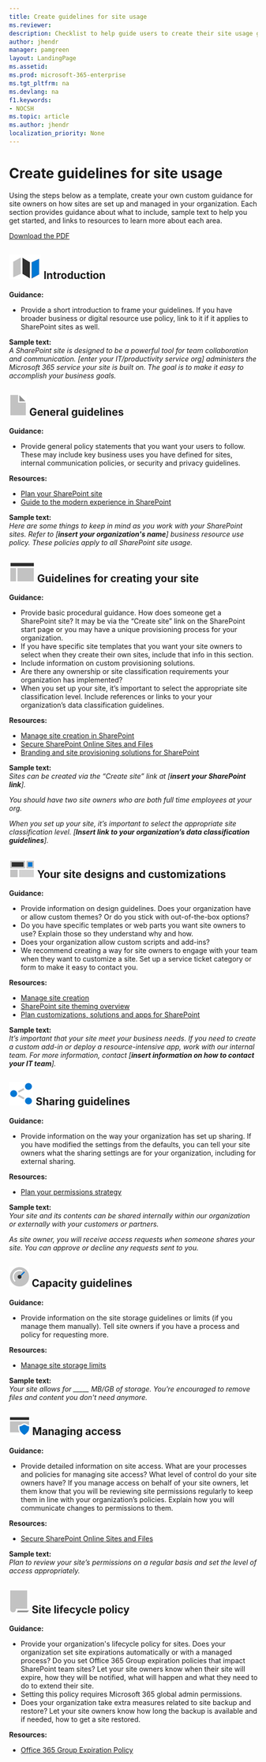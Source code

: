 ```yaml
---
title: Create guidelines for site usage
ms.reviewer: 
description: Checklist to help guide users to create their site usage guidance.
author: jhendr
manager: pamgreen
layout: LandingPage
ms.assetid: 
ms.prod: microsoft-365-enterprise
ms.tgt_pltfrm: na
ms.devlang: na
f1.keywords:
- NOCSH
ms.topic: article
ms.author: jhendr
localization_priority: None 
---
```


# Create guidelines for site usage

Using the steps below as a template, create your own custom guidance for site owners on how sites are set up and managed in your organization. Each section provides guidance about what to include, sample text to help you get started, and links to resources to learn more about each area.

[Download the PDF](https://github.com/MicrosoftDocs/OfficeDocs-SharePoint/raw/live/SharePoint/SharePointOnline/spodownloads/Sites-Usage-Guidelines-template.pdf)


## ![Alt image text](media/map.png "A map") Introduction
**Guidance:**</br>
- Provide a short introduction to frame your guidelines. If you have broader business or digital resource use policy, link to it if it applies to SharePoint sites as well.

**Sample text:**</br>
*A SharePoint site is designed to be a powerful tool for team collaboration and communication. [enter your IT/productivity service org] administers the Microsoft 365 service your site is built on. The goal is to make it easy to accomplish your business goals.*</br>


 
## ![Alt image text](media/document.png "Guidelines") General guidelines
**Guidance:**</br> 
- Provide general policy statements that you want your users to follow. These may include key business uses you have defined for sites, internal communication policies, or security and privacy guidelines.

**Resources:**</br>
- [Plan your SharePoint site](https://support.office.com/article/35d9adfe-d5cc-462f-a63a-bae7f2529182)
- [Guide to the modern experience in SharePoint](guide-to-sharepoint-modern-experience.md)

**Sample text:**</br>
*Here are some things to keep in mind as you work with your SharePoint sites. Refer to [**insert your organization's name**] business resource use policy. These policies apply to all SharePoint site usage.*

 
## ![Alt image text](media/subsite.png "Site")  Guidelines for creating your site

**Guidance:**</br>
- Provide basic procedural guidance. How does someone get a SharePoint site? It may be via the “Create site” link on the SharePoint start page or you may have a unique provisioning process for your organization.  
- If you have specific site templates that you want your site owners to select when they create their own sites, include that info in this section.</br>
- Include information on custom provisioning solutions.</br>
- Are there any ownership or site classification requirements your organization has implemented? </br>
- When you set up your site, it’s important to select the appropriate site classification level. Include references or links to your your organization’s data classification guidelines.</br>

**Resources:**</br>
- [Manage site creation in SharePoint](manage-site-creation.md)
- [Secure SharePoint Online Sites and Files](/office365/securitycompliance/secure-sharepoint-online-sites-and-files)
- [Branding and site provisioning solutions for SharePoint](/sharepoint/dev/solution-guidance/branding-and-site-provisioning-solutions-for-sharepoint)

**Sample text:**</br>
*Sites can be created via the “Create site” link at [**insert your SharePoint link**].* 

*You should have two site owners who are both full time employees at your org.*

*When you set up your site, it’s important to select the appropriate site classification level. [**Insert link to your organization’s data classification guidelines**].*

 
## ![Alt image text](media/navigation.png "Site design")  Your site designs and customizations

**Guidance:**</br>
- Provide information on design guidelines. Does your organization have or allow custom themes? Or do you stick with out-of-the-box options?
- Do you have specific templates or web parts you want site owners to use? Explain those so they understand why and how. 
- Does your organization allow custom scripts and add-ins?
- We recommend creating a way for site owners to engage with your team when they want to customize a site. Set up a service ticket category or form to make it easy to contact you. 

**Resources:**</br>
- [Manage site creation](manage-site-creation.md)
- [SharePoint site theming overview](/sharepoint/dev/declarative-customization/site-theming/sharepoint-site-theming-overview)
- [Plan customizations, solutions and apps for SharePoint](extend-and-develop.md)


**Sample text:**</br>
*It’s important that your site meet your business needs. If you need to create a custom add-in or deploy a resource-intensive app, work with our internal team. For more information, contact [**insert information on how to contact your IT team**].*

 
## ![Alt image text](media/sharing.png "Sharing") Sharing guidelines

**Guidance:**</br>
- Provide information on the way your organization has set up sharing. If you have modified the settings from the defaults, you can tell your site owners what the sharing settings are for your organization, including for external sharing. 

**Resources:** </br>
- [Plan your permissions strategy](plan-your-permissions-strategy.md)


**Sample text:** </br>
*Your site and its contents can be shared internally within our organization or externally with your customers or partners.* 

*As site owner, you will receive access requests when someone shares your site. You can approve or decline any requests sent to you.*

 
## ![Alt image text](media/capacity.png "Capacity")  Capacity guidelines 

**Guidance:** </br>
- Provide information on the site storage guidelines or limits (if you manage them manually). Tell site owners if you have a process and policy for requesting more.

**Resources:**</br>
- [Manage site storage limits](manage-site-collection-storage-limits.md)

**Sample text:** </br>
*Your site allows for _____ MB/GB of storage. You’re encouraged to remove files and content you don't need anymore.*

 
## ![Alt image text](media/secure.png "Access")   Managing access

**Guidance:**</br>
- Provide detailed information on site access. What are your processes and policies for managing site access? What level of control do your site owners have? If you manage access on behalf of your site owners, let them know that you will be reviewing site permissions regularly to keep them in line with your organization’s policies. Explain how you will communicate changes to permissions to them.

**Resources:** </br>
- [Secure SharePoint Online Sites and Files](/office365/securitycompliance/secure-sharepoint-online-sites-and-files)

**Sample text:** </br>
*Plan to review your site’s permissions on a regular basis and set the level of access appropriately.*


## ![Alt image text](media/policy.png "Policy")   Site lifecycle policy

**Guidance:**</br>
- Provide your organization's lifecycle policy for sites. Does your organization set site expirations automatically or with a managed process? Do you set Office 365 Group expiration policies that impact SharePoint team sites? Let your site owners know when their site will expire, how they will be notified, what will happen and what they need to do to extend their site.
- Setting this policy requires Microsoft 365 global admin permissions.
- Does your organization take extra measures related to site backup and restore? Let your site owners know how long the backup is available and if needed, how to get a site restored.


**Resources:** </br>
- [Office 365 Group Expiration Policy](/office365/admin/create-groups/office-365-groups-expiration-policy?view=o365-worldwide)
